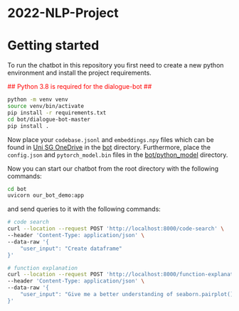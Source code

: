 # 2022-NLP-Project

# Getting started

To run the chatbot in this repository you first need to create a new python environment and install the project
requirements.

<span style="color:red">## Python 3.8 is required for the dialogue-bot ##</span>

```bash
python -m venv venv
source venv/bin/activate
pip install -r requirements.txt
cd bot/dialogue-bot-master
pip install .
```

Now place your `codebase.jsonl` and `embeddings.npy` files which can be found in [Uni SG OneDrive](https://universitaetstgallen-my.sharepoint.com/:f:/g/personal/alexander_lontke_student_unisg_ch/Evl1_xhQqu1ElSPfSn2JTzoBImN8O0wDEqXEz-TbiIWq-A?e=7YZMnH) in the [bot](./bot)
directory.
Furthermore, place the `config.json` and `pytorch_model.bin` files in the [bot/python_model](./bot/python_model)
directory.

Now you can start our chatbot from the root directory with the following commands:
```bash
cd bot
uvicorn our_bot_demo:app
```

and send queries to it with the following commands:

```bash
# code search
curl --location --request POST 'http://localhost:8000/code-search' \
--header 'Content-Type: application/json' \
--data-raw '{
    "user_input": "Create dataframe"
}'
```

```bash
# function explanation
curl --location --request POST 'http://localhost:8000/function-explanation' \
--header 'Content-Type: application/json' \
--data-raw '{
    "user_input": "Give me a better understanding of seaborn.pairplot()"
}'
```